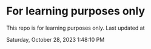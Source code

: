 # For learning purposes only
This repo is for learning purposes only.
Last updated at

Saturday, October 28, 2023 1:48:10 PM


